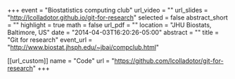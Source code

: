 +++
event = "Biostatistics computing club"
url_video = ""
url_slides = "http://lcolladotor.github.io/git-for-research"
selected = false
abstract_short = ""
highlight = true
math = false
url_pdf = ""
location = "JHU Biostats, Baltimore, US"
date = "2014-04-03T16:20:26-05:00"
abstract = ""
title = "Git for research"
event_url = "http://www.biostat.jhsph.edu/~jbai/compclub.html"

[[url_custom]]
    name = "Code"
    url = "https://github.com/lcolladotor/git-for-research"
+++

